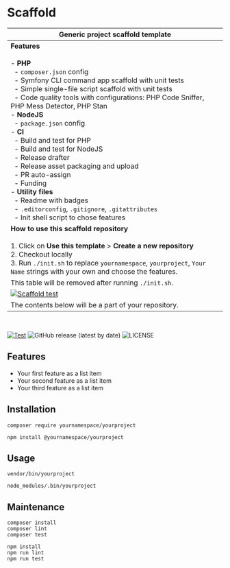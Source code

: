 # Scaffold

[//]: # (#;< META)

| **Generic project scaffold template**                                                                                                                                                                                                                                                                                                                                                                                                                                                                                                                                                                                                                                                                                                                                                                     |
|-----------------------------------------------------------------------------------------------------------------------------------------------------------------------------------------------------------------------------------------------------------------------------------------------------------------------------------------------------------------------------------------------------------------------------------------------------------------------------------------------------------------------------------------------------------------------------------------------------------------------------------------------------------------------------------------------------------------------------------------------------------------------------------------------------------|
| **Features**<br/><br/>- **PHP**<br>&nbsp;&nbsp;- `composer.json` config<br>&nbsp;&nbsp;- Symfony CLI command app scaffold with unit tests<br>&nbsp;&nbsp;- Simple single-file script scaffold with unit tests<br>&nbsp;&nbsp;- Code quality tools with configurations: PHP Code Sniffer, PHP Mess Detector, PHP Stan<br>- **NodeJS**<br>&nbsp;&nbsp;- `package.json` config<br>- **CI**<br>&nbsp;&nbsp;- Build and test for PHP<br>&nbsp;&nbsp;- Build and test for NodeJS<br>&nbsp;&nbsp;- Release drafter<br>&nbsp;&nbsp;- Release asset packaging and upload<br>&nbsp;&nbsp;- PR auto-assign<br>&nbsp;&nbsp;- Funding<br>- **Utility files**<br>&nbsp;&nbsp;- Readme with badges<br>&nbsp;&nbsp;- `.editorconfig`, `.gitignore`, `.gitattributes`<br>&nbsp;&nbsp;- Init shell script to chose features |
| **How to use this scaffold repository**<br/><br/>1. Click on **Use this template** > **Create a new repository**<br>2. Checkout locally <br>3. Run `./init.sh` to replace `yournamespace`, `yourproject`, `Your Name` strings with your own and choose the features.                                                                                                                                                                                                                                                                                                                                                                                                                                                                                                                                      |
| This table will be removed after running `./init.sh`.                                                                                                                                                                                                                                                                                                                                                                                                                                                                                                                                                                                                                                                                                                                                                     |
| [![Scaffold test](https://github.com/AlexSkrypnyk/scaffold/actions/workflows/scaffold-test.yml/badge.svg)](https://github.com/AlexSkrypnyk/scaffold/actions/workflows/scaffold-test.yml)                                                                                                                                                                                                                                                                                                                                                                                                                                                                                                                                                                                                                  |
| The contents below will be a part of your repository.                                                                                                                                                                                                                                                                                                                                                                                                                                                                                                                                                                                                                                                                                                                                                     |

<br>

[//]: # (#;> META)

[![Test](https://github.com/AlexSkrypnyk/scaffold/actions/workflows/test.yml/badge.svg)](https://github.com/AlexSkrypnyk/scaffold/actions/workflows/test.yml)
![GitHub release (latest by date)](https://img.shields.io/github/v/release/AlexSkrypnyk/scaffold)
![LICENSE](https://img.shields.io/github/license/AlexSkrypnyk/scaffold)

## Features

- Your first feature as a list item
- Your second feature as a list item
- Your third feature as a list item

## Installation

[//]: # (#;< PHP)

    composer require yournamespace/yourproject

[//]: # (#;> PHP)

[//]: # (#;< NODEJS)

    npm install @yournamespace/yourproject

[//]: # (#;> NODEJS)

## Usage

[//]: # (#;< PHP)

    vendor/bin/yourproject

[//]: # (#;> PHP)

[//]: # (#;< NODEJS)

    node_modules/.bin/yourproject

[//]: # (#;> NODEJS)

## Maintenance

[//]: # (#;< PHP)

    composer install
    composer lint
    composer test

[//]: # (#;> PHP)

[//]: # (#;< NODEJS)

    npm install
    npm run lint
    npm run test

[//]: # (#;> NODEJS)

